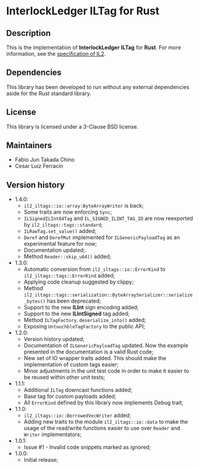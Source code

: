 # InterlockLedger ILTag for Rust

## Description

This is the implementation of **InterlockLedger** **ILTag** for **Rust**. For more information, see
the [specification of IL2](https://github.com/interlockledger/specification/tree/master).

## Dependencies

This library has been developed to run without any external dependencies aside for the
Rust standard library.

## License

This library is licensed under a 3-Clause BSD license.

## Maintainers

- Fabio Jun Takada Chino
- Cesar Luiz Ferracin

## Version history

- 1.4.0:
    - `il2_iltags::io::array:ByteArrayWriter` is back;
    - Some traits are now enforcing `Sync`;
    - `ILSignedILInt64Tag` and `IL_SIGNED_ILINT_TAG_ID` are now reexported by `il2_iltags::tags::standard`;
    - `ILRawTag.set_value()` added;
    - `Deref` and `DerefMut` implemented for `ILGenericPayloadTag` as an experimental feature for now;
    - Documentation updated;
    - Method `Reader::skip_u64()` added;
- 1.3.0:
    - Automatic conversion from `il2_iltags::io::ErrorKind` to `il2_iltags::tags::ErrorKind` added;
    - Applying code cleanup suggested by clippy;
    - Method `il2_iltags::tags::serialization::ByteArraySerializer::serialize_bytes()` has been deprecated;
    - Support to the new **ILInt** sign encoding added;
    - Support to the new **ILIntSigned** tag added;
    - Method `ILTagFactory.deserialize_into()` added;
    - Exposing `UntouchbleTagFactory` to the public API;
- 1.2.0:
    - Version history updated;
    - Documentation of `ILGenericPayloadTag` updated. Now the example presented in the documentation
      is a valid Rust code;
    - New set of IO wrapper traits added. This should make the implementation of custom tags easier;
    - Minor adjustments in the unit test code in order to make it easier to be reused within other unit tests;
- 1.1.1:
    - Additional `ILTag` downcast functions added;
    - Base tag for custom payloads added;
    - All `ErrorKind` defined by this library now implements Debug trait;
- 1.1.0:
    - `il2_iltags::io::BorrowedVecWriter` added;
    - Adding new traits to the module `il2_iltags::io::data` to make the usage of
      the read/write functions easier to use over `Reader` and `Writer` implementators;
- 1.0.1:
    - Issue #1 - Invalid code snippets marked as ignored;
- 1.0.0:
    - Initial release;
